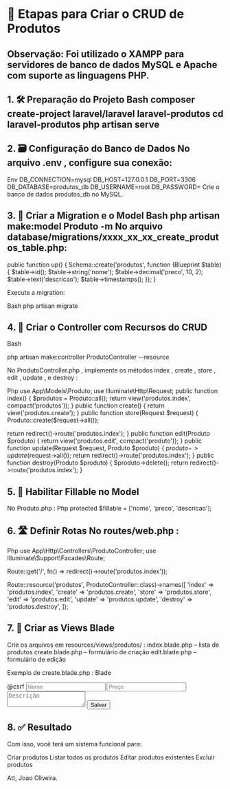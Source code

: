 # 🚀 Etapas para Criar o CRUD de Produtos

## Observação: Foi utilizado o XAMPP para servidores de banco de dados MySQL e Apache com suporte as linguagens PHP.

## 1. 🛠️ Preparação do Projeto Bash composer create-project laravel/laravel laravel-produtos cd laravel-produtos php artisan serve

## 2. 🗃️ Configuração do Banco de Dados No arquivo .env , configure sua conexão: 
Env DB_CONNECTION=mysql 
DB_HOST=127.0.0.1 
DB_PORT=3306 
DB_DATABASE=produtos_db 
DB_USERNAME=root 
DB_PASSWORD= 
Crie o banco de dados produtos_db no MySQL.

## 3. 🧱 Criar a Migration e o Model Bash php artisan make:model Produto -m No arquivo database/migrations/xxxx_xx_xx_create_produtos_table.php:

public function up() 
{ Schema::create('produtos', function (Blueprint $table) { 
$table->id(); 
$table->string('nome'); 
$table->decimal('preco', 10, 2); 
$table->text('descricao'); 
$table->timestamps(); }); }

Execute a migration:

Bash 
php artisan migrate

## 4. 🧭 Criar o Controller com Recursos do CRUD
Bash 

php artisan make:controller ProdutoController --resource

No ProdutoController.php , implemente os métodos index , create , store , edit , update , e destroy :

Php 
use App\Models\Produto;
use Illuminate\Http\Request;
public function index()
{
$produtos = Produto::all();
return view('produtos.index', compact('produtos'));
}
public function create()
{
return view('produtos.create');
}
public function store(Request $request)
{
Produto::create($request->all());

return redirect()->route('produtos.index');
}
public function edit(Produto $produto)
{
return view('produtos.edit', compact('produto'));
}
public function update(Request $request, Produto $produto)
{
$produto->update($request->all());
return redirect()->route('produtos.index');
}
public function destroy(Produto $produto)
{
$produto->delete();
return redirect()->route('produtos.index');
}

## 5. 🧾 Habilitar Fillable no Model
No Produto.php : 
Php 
protected $fillable = ['nome', 'preco', 'descricao'];

## 6. 🛣️ Definir Rotas No routes/web.php :
Php 
use App\Http\Controllers\ProdutoController;
use Illuminate\Support\Facades\Route;


Route::get('/', fn() => redirect()->route('produtos.index'));

Route::resource('produtos', ProdutoController::class)->names([
    'index' => 'produtos.index',
    'create' => 'produtos.create',
    'store' => 'produtos.store',
    'edit' => 'produtos.edit',
    'update' => 'produtos.update',
    'destroy' => 'produtos.destroy',
]);

## 7. 🎨 Criar as Views Blade

Crie os arquivos em resources/views/produtos/ : 
index.blade.php – lista de produtos 
create.blade.php – formulário de criação 
edit.blade.php – formulário de edição

Exemplo de create.blade.php :
Blade
<form action="{{ route('produtos.store') }}" method="POST">
@csrf
<input type="text" name="nome" placeholder="Nome">
<input type="number" step="0.01" name="preco" placeholder="Preço">
<textarea name="descricao" placeholder="Descrição"></textarea>
<button type="submit">Salvar</button>
</form>

## 8. ✅ Resultado

Com isso, você terá um sistema funcional para:

Criar produtos 
Listar todos os produtos 
Editar produtos existentes 
Excluir produtos

Att,
Joao Oliveira.
